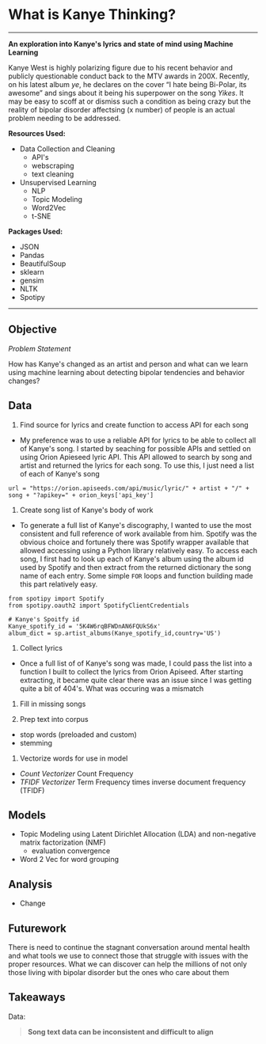 # What is Kanye Thinking?

---

__An exploration into Kanye's lyrics and state of mind using Machine Learning__


Kanye West is highly polarizing figure due to his recent behavior and publicly questionable conduct back to the MTV awards in 200X. Recently, on his latest album _ye_, he declares on the cover “I hate being Bi-Polar, its awesome” and sings about it being his superpower on the song _Yikes_. It may be easy to scoff at or dismiss such a condition as being crazy but the reality of bipolar disorder affectsing (x number) of people is an actual problem needing to be addressed. 


__Resources Used:__
- Data Collection and Cleaning
  - API's
  - webscraping
  - text cleaning
- Unsupervised Learning
  - NLP
  - Topic Modeling
  - Word2Vec
  - t-SNE

__Packages Used:__
- JSON
- Pandas
- BeautifulSoup
- sklearn
- gensim
- NLTK
- Spotipy

---

## Objective

_Problem Statement_

How has Kanye's changed as an artist and person and what can we learn using machine learning about detecting bipolar tendencies and behavior changes?

## Data

1. Find source for lyrics and create function to access API for each song
  - My preference was to use a reliable API for lyrics to be able to collect all of Kanye's song. I started by seaching for possible APIs and settled on using Orion Apieseed lyric API. This API allowed to search by song and artist and returned the lyrics for each song. To use this, I just need a list of each of Kanye's song   

`url = "https://orion.apiseeds.com/api/music/lyric/" + artist + "/" + song + "?apikey=" + orion_keys['api_key']`

1. Create song list of Kanye's body of work
  - To generate a full list of Kanye's discography, I wanted to use the most consistent and full reference of work available from him. Spotify was the obvious choice and fortunely there was Spotify wrapper available that allowed accessing using a Python library relatively easy. To access each song, I first had to look up each of Kanye's album using the album id used by Spotify and then extract from the returned dictionary the song name of each entry. Some simple `FOR` loops and function building made this part relatively easy.

```
from spotipy import Spotify
from spotipy.oauth2 import SpotifyClientCredentials

# Kanye's Spoitfy id
Kanye_spotify_id = '5K4W6rqBFWDnAN6FQUkS6x'
album_dict = sp.artist_albums(Kanye_spotify_id,country='US')
```
1. Collect lyrics
  - Once a full list of of Kanye's song was made, I could pass the list into a function I built to collect the lyrics from Orion Apiseed. After starting extracting, it became quite clear there was an issue since I was getting quite a bit of 404's. What was occuring was a mismatch 

  1. Fill in missing songs
  
1. Prep text into corpus
  - stop words (preloaded and custom)
  - stemming
  
1. Vectorize words for use in model
  - _Count Vectorizer_ Count Frequency
  - _TFIDF Vectorizer_ Term Frequency times inverse document frequency (TFIDF)

## Models

- Topic Modeling using Latent Dirichlet Allocation (LDA) and non-negative matrix factorization (NMF)
  - evaluation convergence
- Word 2 Vec for word grouping
## Analysis

- Change

## Futurework

There is need to continue the stagnant conversation around mental health and what tools we use to connect those that struggle with issues with the proper resources. What we can discover can help the millions of not only those living with bipolar disorder but the ones who care about them


## Takeaways


Data:
> __Song text data can be inconsistent and difficult to align__

